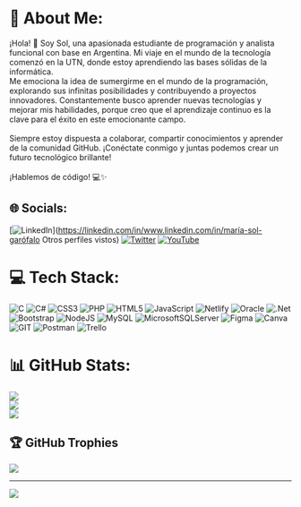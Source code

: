 # 💫 About Me:
¡Hola! 👋 Soy Sol, una apasionada estudiante de programación y analista funcional con base en Argentina. Mi viaje en el mundo de la tecnología comenzó en la UTN, donde estoy aprendiendo las bases sólidas de la informática. <br>Me emociona la idea de sumergirme en el mundo de la programación, explorando sus infinitas posibilidades y contribuyendo a proyectos innovadores. Constantemente busco aprender nuevas tecnologías y mejorar mis habilidades, porque creo que el aprendizaje continuo es la clave para el éxito en este emocionante campo.<br><br>Siempre estoy dispuesta a colaborar, compartir conocimientos y aprender de la comunidad GitHub. ¡Conéctate conmigo y juntas podemos crear un futuro tecnológico brillante!<br><br>¡Hablemos de código! 💻✨


## 🌐 Socials:
[![LinkedIn](https://img.shields.io/badge/LinkedIn-%230077B5.svg?logo=linkedin&logoColor=white)](https://linkedin.com/in/www.linkedin.com/in/maría-sol-garófalo  Otros perfiles vistos) [![Twitter](https://img.shields.io/badge/Twitter-%231DA1F2.svg?logo=Twitter&logoColor=white)](https://twitter.com/https://www.twitter.com/) [![YouTube](https://img.shields.io/badge/YouTube-%23FF0000.svg?logo=YouTube&logoColor=white)](https://youtube.com/@https://www.youtube.com/) 

# 💻 Tech Stack:
![C](https://img.shields.io/badge/c-%2300599C.svg?style=for-the-badge&logo=c&logoColor=white) ![C#](https://img.shields.io/badge/c%23-%23239120.svg?style=for-the-badge&logo=c-sharp&logoColor=white) ![CSS3](https://img.shields.io/badge/css3-%231572B6.svg?style=for-the-badge&logo=css3&logoColor=white) ![PHP](https://img.shields.io/badge/php-%23777BB4.svg?style=for-the-badge&logo=php&logoColor=white) ![HTML5](https://img.shields.io/badge/html5-%23E34F26.svg?style=for-the-badge&logo=html5&logoColor=white) ![JavaScript](https://img.shields.io/badge/javascript-%23323330.svg?style=for-the-badge&logo=javascript&logoColor=%23F7DF1E) ![Netlify](https://img.shields.io/badge/netlify-%23000000.svg?style=for-the-badge&logo=netlify&logoColor=#00C7B7) ![Oracle](https://img.shields.io/badge/Oracle-F80000?style=for-the-badge&logo=oracle&logoColor=white) ![.Net](https://img.shields.io/badge/.NET-5C2D91?style=for-the-badge&logo=.net&logoColor=white) ![Bootstrap](https://img.shields.io/badge/bootstrap-%23563D7C.svg?style=for-the-badge&logo=bootstrap&logoColor=white) ![NodeJS](https://img.shields.io/badge/node.js-6DA55F?style=for-the-badge&logo=node.js&logoColor=white) ![MySQL](https://img.shields.io/badge/mysql-%2300f.svg?style=for-the-badge&logo=mysql&logoColor=white) ![MicrosoftSQLServer](https://img.shields.io/badge/Microsoft%20SQL%20Sever-CC2927?style=for-the-badge&logo=microsoft%20sql%20server&logoColor=white) 	![Figma](https://img.shields.io/badge/figma-%23F24E1E.svg?style=for-the-badge&logo=figma&logoColor=white) ![Canva](https://img.shields.io/badge/Canva-%2300C4CC.svg?style=for-the-badge&logo=Canva&logoColor=white) ![GIT](https://img.shields.io/badge/Git-fc6d26?style=for-the-badge&logo=git&logoColor=white) ![Postman](https://img.shields.io/badge/Postman-FF6C37?style=for-the-badge&logo=postman&logoColor=white) ![Trello](https://img.shields.io/badge/Trello-%23026AA7.svg?style=for-the-badge&logo=Trello&logoColor=white)
# 📊 GitHub Stats:
![](https://github-readme-stats.vercel.app/api?username=SGarofalo&theme=monokai&hide_border=false&include_all_commits=false&count_private=false)<br/>
![](https://github-readme-streak-stats.herokuapp.com/?user=SGarofalo&theme=monokai&hide_border=false)<br/>
![](https://github-readme-stats.vercel.app/api/top-langs/?username=SGarofalo&theme=monokai&hide_border=false&include_all_commits=false&count_private=false&layout=compact)

## 🏆 GitHub Trophies
![](https://github-profile-trophy.vercel.app/?username=SGarofalo&theme=monokai&no-frame=false&no-bg=true&margin-w=4)

---
[![](https://visitcount.itsvg.in/api?id=SGarofalo&icon=0&color=5)](https://visitcount.itsvg.in)

<!-- Proudly created with GPRM ( https://gprm.itsvg.in ) -->
